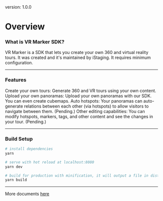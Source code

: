 version: 1.0.0

# Overview

### What is VR Marker SDK?
VR Marker is a SDK that lets you create your own 360 and virtual reality tours. It was created and it's maintained by iStaging. It requires minimum configuration.

---

### Features
Create your own tours: Generate 360 and VR tours using your own content.
Upload your own panoramas: Upload your own panoramas with our SDK. You can even create cubemaps.
Auto hotspots:  Your panoramas can auto-generate relations between each other (via hotspots) to allow visitors to navigate between them. (Pending.)
Other editing capabilities: You can modify hotspots, markers, tags, and other content and see the changes in your tour. (Pending.)

---

### Build Setup

``` bash
# install dependencies
yarn

# serve with hot reload at localhost:8080
yarn dev

# build for production with minification, it will output a file in dist/vrmaker.js
yarn build
```

---

More documents [here](https://istaging.gitbook.io/vr-marker-sdk/overview "overview")
